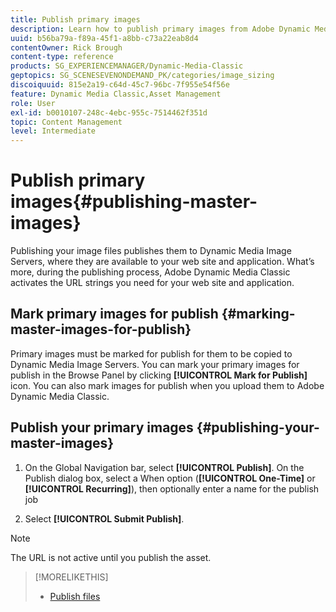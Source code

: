```yaml
---
title: Publish primary images
description: Learn how to publish primary images from Adobe Dynamic Media Classic.
uuid: b56ba79a-f89a-45f1-a8bb-c73a22eab8d4
contentOwner: Rick Brough
content-type: reference
products: SG_EXPERIENCEMANAGER/Dynamic-Media-Classic
geptopics: SG_SCENESEVENONDEMAND_PK/categories/image_sizing
discoiquuid: 815e2a19-c64d-45c7-96bc-7f955e54f56e
feature: Dynamic Media Classic,Asset Management
role: User
exl-id: b0010107-248c-4ebc-955c-7514462f351d
topic: Content Management
level: Intermediate
---
```

# Publish primary images{#publishing-master-images}

Publishing your image files publishes them to Dynamic Media Image Servers, where they are available to your web site and application. What’s more, during the publishing process, Adobe Dynamic Media Classic activates the URL strings you need for your web site and application.

## Mark primary images for publish {#marking-master-images-for-publish}

Primary images must be marked for publish for them to be copied to Dynamic Media Image Servers. You can mark your primary images for publish in the Browse Panel by clicking **[!UICONTROL Mark for Publish]** icon. You can also mark images for publish when you upload them to Adobe Dynamic Media Classic.

## Publish your primary images {#publishing-your-master-images}

1. On the Global Navigation bar, select **[!UICONTROL Publish]**. On the Publish dialog box, select a When option (**[!UICONTROL One-Time]** or **[!UICONTROL Recurring]**), then optionally enter a name for the publish job

1. Select **[!UICONTROL Submit Publish]**.

>[!NOTE]
>
>The URL is not active until you publish the asset.

>[!MORELIKETHIS]
>
>* [Publish files](publishing-files.md#publishing_files)
